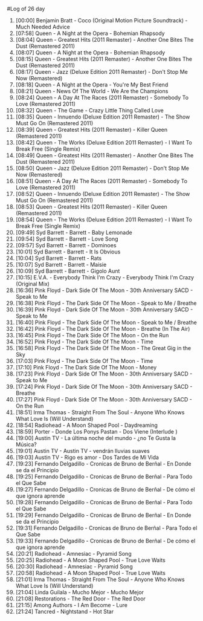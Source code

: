 #Log of 26 day

1. [00:00] Benjamin Bratt - Coco (Original Motion Picture Soundtrack) - Much Needed Advice
1. [07:58] Queen - A Night at the Opera - Bohemian Rhapsody
1. [08:04] Queen - Greatest Hits (2011 Remaster) - Another One Bites The Dust (Remastered 2011)
1. [08:07] Queen - A Night at the Opera - Bohemian Rhapsody
1. [08:15] Queen - Greatest Hits (2011 Remaster) - Another One Bites The Dust (Remastered 2011)
1. [08:17] Queen - Jazz (Deluxe Edition 2011 Remaster) - Don't Stop Me Now (Remastered)
1. [08:18] Queen - A Night at the Opera - You're My Best Friend
1. [08:21] Queen - News Of The World - We Are the Champions
1. [08:24] Queen - A Day At The Races (2011 Remaster) - Somebody To Love (Remastered 2011)
1. [08:32] Queen - The Game - Crazy Little Thing Called Love
1. [08:35] Queen - Innuendo (Deluxe Edition 2011 Remaster) - The Show Must Go On (Remastered 2011)
1. [08:39] Queen - Greatest Hits (2011 Remaster) - Killer Queen (Remastered 2011)
1. [08:42] Queen - The Works (Deluxe Edition 2011 Remaster) - I Want To Break Free (Single Remix)
1. [08:49] Queen - Greatest Hits (2011 Remaster) - Another One Bites The Dust (Remastered 2011)
1. [08:50] Queen - Jazz (Deluxe Edition 2011 Remaster) - Don't Stop Me Now (Remastered)
1. [08:51] Queen - A Day At The Races (2011 Remaster) - Somebody To Love (Remastered 2011)
1. [08:52] Queen - Innuendo (Deluxe Edition 2011 Remaster) - The Show Must Go On (Remastered 2011)
1. [08:53] Queen - Greatest Hits (2011 Remaster) - Killer Queen (Remastered 2011)
1. [08:54] Queen - The Works (Deluxe Edition 2011 Remaster) - I Want To Break Free (Single Remix)
1. [09:49] Syd Barrett - Barrett - Baby Lemonade
1. [09:54] Syd Barrett - Barrett - Love Song
1. [09:57] Syd Barrett - Barrett - Dominoes
1. [10:01] Syd Barrett - Barrett - It Is Obvious
1. [10:04] Syd Barrett - Barrett - Rats
1. [10:07] Syd Barrett - Barrett - Maisie
1. [10:09] Syd Barrett - Barrett - Gigolo Aunt
1. [10:15] E.V.A. - Everybody Think I'm Crazy - Everybody Think I'm Crazy (Original Mix)
1. [16:36] Pink Floyd - Dark Side Of The Moon - 30th Anniversary SACD - Speak to Me
1. [16:38] Pink Floyd - The Dark Side Of The Moon - Speak to Me / Breathe
1. [16:39] Pink Floyd - Dark Side Of The Moon - 30th Anniversary SACD - Speak to Me
1. [16:40] Pink Floyd - The Dark Side Of The Moon - Speak to Me / Breathe
1. [16:42] Pink Floyd - The Dark Side Of The Moon - Breathe (In The Air)
1. [16:45] Pink Floyd - The Dark Side Of The Moon - On the Run
1. [16:52] Pink Floyd - The Dark Side Of The Moon - Time
1. [16:58] Pink Floyd - The Dark Side Of The Moon - The Great Gig in the Sky
1. [17:03] Pink Floyd - The Dark Side Of The Moon - Time
1. [17:10] Pink Floyd - The Dark Side Of The Moon - Money
1. [17:23] Pink Floyd - Dark Side Of The Moon - 30th Anniversary SACD - Speak to Me
1. [17:24] Pink Floyd - Dark Side Of The Moon - 30th Anniversary SACD - Breathe
1. [17:27] Pink Floyd - Dark Side Of The Moon - 30th Anniversary SACD - On the Run
1. [18:51] Irma Thomas - Straight From The Soul - Anyone Who Knows What Love Is (Will Understand)
1. [18:54] Radiohead - A Moon Shaped Pool - Daydreaming
1. [18:59] Porter - Donde Los Ponys Pastan - Dos Viene (Interlude )
1. [19:00] Austin TV - La última noche del mundo - ¿no Te Gusta la Música?
1. [19:01] Austin TV - Austin TV - vendrán lluvias suaves
1. [19:03] Austin TV - Rigo es amor - Dos Tardes de Mi Vida
1. [19:23] Fernando Delgadillo - Cronicas de Bruno de Berñal - En Donde se da el Principio
1. [19:25] Fernando Delgadillo - Cronicas de Bruno de Berñal - Para Todo el Que Sabe
1. [19:27] Fernando Delgadillo - Cronicas de Bruno de Berñal - De cómo el que ignora aprende
1. [19:28] Fernando Delgadillo - Cronicas de Bruno de Berñal - Para Todo el Que Sabe
1. [19:29] Fernando Delgadillo - Cronicas de Bruno de Berñal - En Donde se da el Principio
1. [19:31] Fernando Delgadillo - Cronicas de Bruno de Berñal - Para Todo el Que Sabe
1. [19:33] Fernando Delgadillo - Cronicas de Bruno de Berñal - De cómo el que ignora aprende
1. [20:21] Radiohead - Amnesiac - Pyramid Song
1. [20:25] Radiohead - A Moon Shaped Pool - True Love Waits
1. [20:30] Radiohead - Amnesiac - Pyramid Song
1. [20:58] Radiohead - A Moon Shaped Pool - True Love Waits
1. [21:01] Irma Thomas - Straight From The Soul - Anyone Who Knows What Love Is (Will Understand)
1. [21:04] Linda Guilala - Mucho Mejor - Mucho Mejor
1. [21:08] Restorations - The Red Door - The Red Door
1. [21:15] Among Authors - I Am Become - Lure
1. [21:24] Tancred - Nightstand - Hot Star
